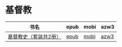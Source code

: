 # 基督教

| 书名 | epub | mobi | azw3 |
| --- | --- | --- | --- |
| [基督教史（套装共2册）](http://ct.dalanmei.com/f/31084289-572115356-97f4db) | [epub](http://ct.dalanmei.com/f/31084289-572115356-97f4db) | [mobi](http://ct.dalanmei.com/f/31084289-571708608-3780d9) | [azw3](http://ct.dalanmei.com/f/31084289-572137121-481409) |
